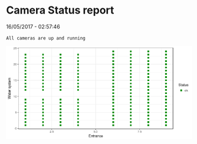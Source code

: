 Camera Status report
================
16/05/2017 - 02:57:46

    All cameras are up and running

![](camreport_files/figure-markdown_github/unnamed-chunk-2-1.png)
